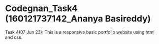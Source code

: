 # Codegnan_Task4 (160121737142_Ananya Basireddy)
Task 4(07 Jun 23): 
This is a responsive basic portfolio website using html and css.
